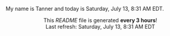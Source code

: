 My name is Tanner and today is Saturday, July 13, 8:31 AM EDT.

<p align="center">This <i>README</i> file is generated <b>every 3 hours</b>!</br>Last refresh: Saturday, July 13, 8:31 AM EDT<br /></p>
